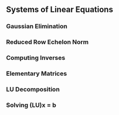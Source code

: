 ## Systems of Linear Equations 

### Gaussian Elimination

### Reduced Row Echelon Norm

### Computing Inverses 

### Elementary Matrices

### LU Decomposition

### Solving (LU)x = b